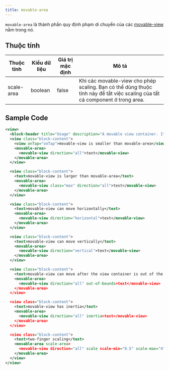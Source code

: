```yaml
---
title: movable-area
---
```


`movable-area` là thành phần quy định phạm di chuyển của các [movable-view](movable-view) nằm trong nó.

<!-- ## Quét mã để trải nghiệm

import { QRCode } from '@site/src/components/QRCode';

<QRCode page="pages/component/basic/movable-area/index" />

## Demo

import { Simulator } from '@site/src/components/Simulator';

<Simulator page="pages/component/basic/movable-area/index" /> -->

## Thuộc tính

| Thuộc tính | Kiểu dữ liệu | Giá trị mặc định | Mô tả                                                                                                                        |
| ---------- | ------------ | ---------------- | ---------------------------------------------------------------------------------------------------------------------------- |
| scale-area | boolean      | false            | Khi các movable-view cho phép scaling. Bạn có thể dùng thuộc tính này để tắt việc scaling của tất cả component ở trong area. |

## Sample Code

```xml title=index.txml
<view>
  <block-header title="Usage" description="A movable view container. It can be dragged to move on a page. " />
  <view class="block-content">
    <view onTap="onTap">movable-view is smaller than movable-area</view>
    <movable-area>
      <movable-view direction="all">text</movable-view>
    </movable-area>
  </view>

  <view class="block-content">
    <text>movable-view is larger than movable-area</text>
    <movable-area>
      <movable-view class="max" direction="all">text</movable-view>
    </movable-area>
  </view>

  <view class="block-content">
    <text>movable-view can move horizontally</text>
    <movable-area>
      <movable-view direction="horizontal">text</movable-view>
    </movable-area>
  </view>

  <view class="block-content">
    <text>movable-view can move vertically</text>
    <movable-area>
      <movable-view direction="vertical">text</movable-view>
    </movable-area>
  </view>

  <view class="block-content">
    <text>movable-view can move after the view container is out of the movable area</text>
    <movable-area>
      <movable-view direction="all" out-of-bounds>text</movable-view>
    </movable-area>
  </view>

  <view class="block-content">
    <text>movable-view has inertia</text>
    <movable-area>
      <movable-view direction="all" inertia>text</movable-view>
    </movable-area>
  </view>

  <view class="block-content">
    <text>two-finger scaling</text>
    <movable-area scale-area>
      <movable-view direction="all" scale scale-min="0.5" scale-max="4">text</movable-view>
    </movable-area>
  </view>
</view>
```
